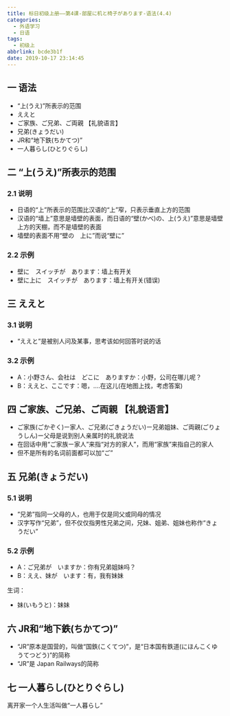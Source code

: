 ```yaml
---
title: 标日初级上册——第4课-部屋に机と椅子があります-语法(4.4)
categories:
  - 外语学习
  - 日语
tags:
  - 初级上
abbrlink: bcde3b1f
date: 2019-10-17 23:14:45
---
```

## 一 语法

* “上(うえ)”所表示的范围
* ええと
* ご家族、ご兄弟、ご両親 【礼貌语言】
* 兄弟(きょうだい)
* JR和“地下鉄(ちかてつ)”
* 一人暮らし(ひとりぐらし)

<!--more-->

## 二 “上(うえ)”所表示的范围

### 2.1 说明

* 日语的“上”所表示的范围比汉语的“上”窄，只表示垂直上方的范围
* 汉语的“墙上”意思是墙壁的表面，而日语的“壁(かべ)の、上(うえ)”意思是墙壁上方的天棚，而不是墙壁的表面
* 墙壁的表面不用“壁の　上に”而说“壁に”

### 2.2 示例

* 壁に　スイッチが　あります：墙上有开关
* 壁に上に　スイッチが　あります：墙上有开关(错误)

## 三 ええと

### 3.1 说明

* “ええと”是被别人问及某事，思考该如何回答时说的话

### 3.2 示例 

* A：小野さん、会社は　どこに　ありますか：小野，公司在哪儿呢？
* B：ええと、ここです：嗯，....在这儿(在地图上找，考虑答案)

## 四 ご家族、ご兄弟、ご両親 【礼貌语言】

* ご家族(ごかぞく)ー家人、ご兄弟(ごきょうだい)ー兄弟姐妹、ご両親(ごりょうしん)ー父母是说到别人亲属时的礼貌说法
* 在回话中用“ご家族ー家人”来指“对方的家人”，而用“家族”来指自己的家人
* 但不是所有的名词前面都可以加“ご”


## 五 兄弟(きょうだい)

### 5.1 说明

* ”兄弟”指同一父母的人，也用于仅是同父或同母的情况
* 汉字写作“兄弟”，但不仅仅指男性兄弟之间，兄妹、姐弟、姐妹也称作“きょうだい”

### 5.2 示例

* A：ご兄弟が　いますか：你有兄弟姐妹吗？
* B：ええ、妹が　います：有，我有妹妹

生词：

* 妹(いもうと)：妹妹

## 六 JR和“地下鉄(ちかてつ)”

* “JR”原本是国营的，叫做“国鉄(こくてつ)”，是“日本国有鉄道(にほんこくゆうてつどう)”的简称
* “JR”是 Japan Railways的简称

## 七 一人暮らし(ひとりぐらし)

离开家一个人生活叫做“一人暮らし”
